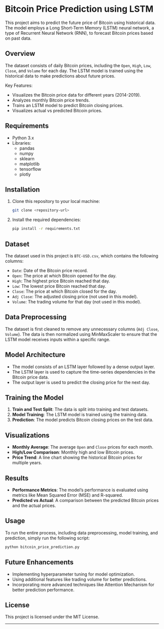 # Bitcoin Price Prediction using LSTM

This project aims to predict the future price of Bitcoin using historical data. The model employs a Long Short-Term Memory (LSTM) neural network, a type of Recurrent Neural Network (RNN), to forecast Bitcoin prices based on past data.

## Overview

The dataset consists of daily Bitcoin prices, including the `Open`, `High`, `Low`, `Close`, and `Volume` for each day. The LSTM model is trained using the historical data to make predictions about future prices.

Key Features:
- Visualizes the Bitcoin price data for different years (2014-2019).
- Analyzes monthly Bitcoin price trends.
- Trains an LSTM model to predict Bitcoin closing prices.
- Visualizes actual vs predicted Bitcoin prices.

## Requirements

- Python 3.x
- Libraries:
  - pandas
  - numpy
  - sklearn
  - matplotlib
  - tensorflow
  - plotly

## Installation

1. Clone this repository to your local machine:

   ```bash
   git clone <repository-url>
   ```

2. Install the required dependencies:

   ```bash
   pip install -r requirements.txt
   ```

## Dataset

The dataset used in this project is `BTC-USD.csv`, which contains the following columns:
- `Date`: Date of the Bitcoin price record.
- `Open`: The price at which Bitcoin opened for the day.
- `High`: The highest price Bitcoin reached that day.
- `Low`: The lowest price Bitcoin reached that day.
- `Close`: The price at which Bitcoin closed for the day.
- `Adj Close`: The adjusted closing price (not used in this model).
- `Volume`: The trading volume for that day (not used in this model).

## Data Preprocessing

The dataset is first cleaned to remove any unnecessary columns (`Adj Close`, `Volume`). The data is then normalized using MinMaxScaler to ensure that the LSTM model receives inputs within a specific range.

## Model Architecture

- The model consists of an LSTM layer followed by a dense output layer.
- The LSTM layer is used to capture the time-series dependencies in the Bitcoin price data.
- The output layer is used to predict the closing price for the next day.

## Training the Model

1. **Train and Test Split**: The data is split into training and test datasets.
2. **Model Training**: The LSTM model is trained using the training data.
3. **Prediction**: The model predicts Bitcoin closing prices on the test data.

## Visualizations

- **Monthly Average**: The average `Open` and `Close` prices for each month.
- **High/Low Comparison**: Monthly high and low Bitcoin prices.
- **Price Trend**: A line chart showing the historical Bitcoin prices for multiple years.

## Results

- **Performance Metrics**: The model’s performance is evaluated using metrics like Mean Squared Error (MSE) and R-squared.
- **Predicted vs Actual**: A comparison between the predicted Bitcoin prices and the actual prices.

## Usage

To run the entire process, including data preprocessing, model training, and prediction, simply run the following script:

```bash
python bitcoin_price_prediction.py
```

## Future Enhancements

- Implementing hyperparameter tuning for model optimization.
- Using additional features like trading volume for better predictions.
- Incorporating more advanced techniques like Attention Mechanism for better prediction performance.

## License

This project is licensed under the MIT License.

---
